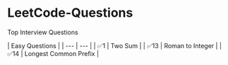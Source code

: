# LeetCode-Questions
 Top Interview Questions

| Easy Questions |
| --- | --- |
| ✅1 | Two Sum |
| ✅13 | Roman to Integer |
| ✅14 | Longest Common Prefix |
